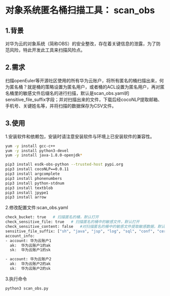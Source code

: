 # 对象系统匿名桶扫描工具： scan_obs

## 1.背景

​		对华为云的对象系统（简称OBS）的安全整改，存在着关键信息的泄露，为了防范风险，特此开发此工具来扫描风险点。

## 2.需求

​		扫描openEuler等开源社区使用的所有华为云账户，将所有匿名的桶扫描出来，何为匿名桶？就是桶的策略设置为匿名用户，或者桶的ACL设置为匿名用户，再对匿名桶里的敏感文件后缀名的进行扫描，默认是scan_obs.yaml的sensitive_file_suffix字段；并对扫描出来的文件，下载后经cocoNLP提取邮箱、手机号、关键姓名等，并将扫描的数据保存为CSV文件。

## 3.使用

1.安装软件和依赖包，安装时请注意安装软件与环境上已安装软件的兼容性。

~~~bash
yum -y install gcc-c++
yum -y install python3-devel
yum -y install java-1.8.0-openjdk*

pip3 install esdk-obs-python --trusted-host pypi.org
pip3 install cocoNLP==0.0.11
pip3 install argcomplete
pip3 install phonenumbers
pip3 install python-stdnum
pip3 install textblob
pip3 install jpype1
pip3 install arrow
~~~

2.修改配置文件:scan_obs.yaml

~~~bash
check_bucket: true   # 扫描匿名的桶，默认打开
check_sensitive_file: true   # 扫描匿名的桶中的敏感文件，默认打开
check_sensitive_content: false   #对扫描匿名的桶中的敏感文件提取敏感数据，默认关闭。
sensitive_file_suffix: ["sh", "java", "jsp", "log", "sql", "conf", "cer", "php", "php5", "asp", "cgi", "aspx", "war", "bat","c", "cc", "cpp", "cs", "go", "lua", "perl", "pl","py", "rb", "vb", "vbs", "vba", "h", "jar", "properties","config", "class"]
account_info:
- account: 华为云账户1
  ak:  华为云账户1的ak
  sk:  华为云账户1的sk

- account: 华为云账户2
  ak:  华为云账户2的ak
  sk:  华为云账户2的sk
~~~

3.执行命令

~~~bash
python3 scan_obs.py
~~~